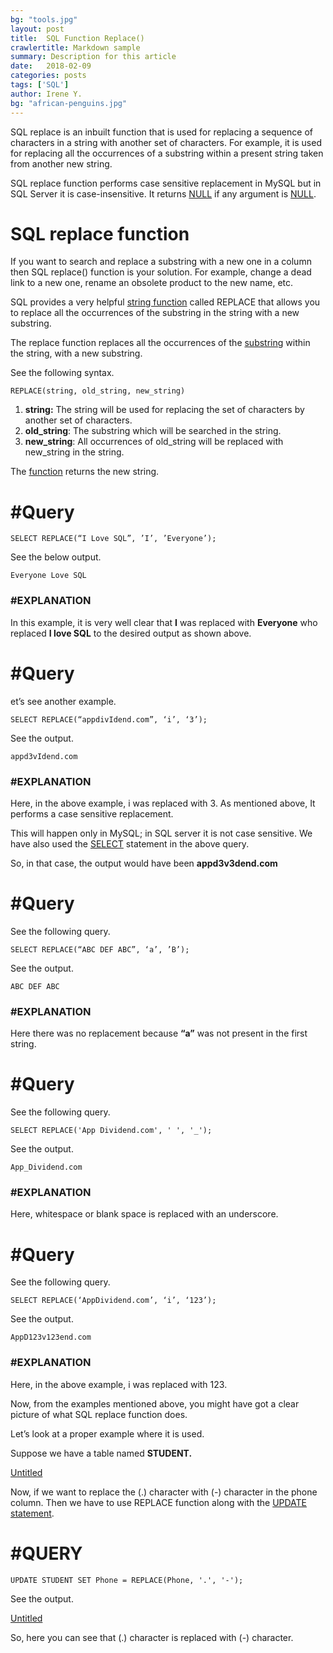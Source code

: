 ```yaml
---
bg: "tools.jpg"
layout: post
title:  SQL Function Replace()
crawlertitle: Markdown sample
summary: Description for this article
date:   2018-02-09
categories: posts
tags: ['SQL']
author: Irene Y.
bg: "african-penguins.jpg"
---
```


SQL replace is an inbuilt function that is used for replacing a sequence of characters in a string with another set of characters. For example, it is used for replacing all the occurrences of a substring within a present string taken from another new string.

SQL replace function performs case sensitive replacement in MySQL but in SQL Server it is case-insensitive. It returns [NULL](https://appdividend.com/2019/08/07/sql-null-functions-example-ifnull-isnull-coalesce-nullif/) if any argument is [NULL](https://appdividend.com/2019/08/07/sql-null-functions-example-ifnull-isnull-coalesce-nullif/).

# **SQL replace function**

If you want to search and replace a substring with a new one in a column then SQL replace() function is your solution. For example, change a dead link to a new one, rename an obsolete product to the new name, etc.

SQL provides a very helpful [string function](https://appdividend.com/2019/08/12/sql-string-functions-example-string-functions-in-sql/) called REPLACE that allows you to replace all the occurrences of the substring in the string with a new substring.

The replace function replaces all the occurrences of the [substring](https://appdividend.com/2019/08/30/sql-substring-function-example-substring-in-sql/) within the string, with a new substring.

See the following syntax.

```
REPLACE(string, old_string, new_string)
```

1. **string:** The string will be used for replacing the set of characters by another set of characters.
2. **old_string**: The substring which will be searched in the string.
3. **new_string**: All occurrences of old_string will be replaced with new_string in the string.

The [function](https://appdividend.com/2019/08/12/sql-string-functions-example-string-functions-in-sql/) returns the new string.

# **#Query**

```
SELECT REPLACE(“I Love SQL”, ’I’, ’Everyone’);

```

See the below output.

```
Everyone Love SQL

```

### **#EXPLANATION**

In this example, it is very well clear that **I** was replaced with **Everyone** who replaced **I love SQL** to the desired output as shown above.

# **#Query**

et’s see another example.

```
SELECT REPLACE(“appdivIdend.com”, ‘i’, ‘3’);
```

See the output.

```
appd3vIdend.com

```

### **#EXPLANATION**

Here, in the above example, i was replaced with 3. As mentioned above, It performs a case sensitive replacement.

This will happen only in MySQL; in SQL server it is not case sensitive. We have also used the [SELECT](https://appdividend.com/2019/04/22/sql-select-query-example-sql-select-statement-tutorial/) statement in the above query.

So, in that case, the output would have been **appd3v3dend.com**

# **#Query**

See the following query.

```
SELECT REPLACE(“ABC DEF ABC”, ‘a’, ’B’);

```

See the output.

```
ABC DEF ABC

```

### **#EXPLANATION**

Here there was no replacement because **“a”** was not present in the first string.

# **#Query**

See the following query.

```
SELECT REPLACE('App Dividend.com', ' ', '_');

```

See the output.

```
App_Dividend.com
```

### **#EXPLANATION**

Here, whitespace or blank space is replaced with an underscore.

# **#Query**

See the following query.

```
SELECT REPLACE(‘AppDividend.com’, ‘i’, ‘123’);

```

See the output.

```
AppD123v123end.com

```

### **#EXPLANATION**

Here, in the above example, i was replaced with 123.

Now, from the examples mentioned above, you might have got a clear picture of what SQL replace function does.

Let’s look at a proper example where it is used.

Suppose we have a table named **STUDENT.**

[Untitled](https://www.notion.so/fbbc98d62c5b4f88843e64ced6f95e1c)

Now, if we want to replace the (.) character with (-) character in the phone column. Then we have to use REPLACE function along with the [UPDATE statement](https://appdividend.com/2019/04/28/sql-update-query-example-sql-update-statement-tutorial/).

# **#QUERY**

```
UPDATE STUDENT SET Phone = REPLACE(Phone, '.', '-');

```

See the output.

[Untitled](https://www.notion.so/db41295d20744c56b917d63385d71013)

So, here you can see that (.) character is replaced with (-) character.
